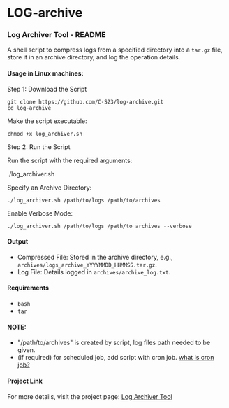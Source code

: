 # LOG-archive
### Log Archiver Tool - README

A shell script to compress logs from a specified directory into a `tar.gz` file, store it in an archive directory, and log the operation details.

#### Usage in Linux machines:
Step 1: Download the Script

    git clone https://github.com/C-S23/log-archive.git
    cd log-archive

Make the script executable:

    chmod +x log_archiver.sh

Step 2: Run the Script

Run the script with the required arguments:

./log_archiver.sh <log-directory>

Specify an Archive Directory:

    ./log_archiver.sh /path/to/logs /path/to/archives

Enable Verbose Mode:

    ./log_archiver.sh /path/to/logs /path/to archives --verbose  

#### Output
- Compressed File: Stored in the archive directory, e.g., `archives/logs_archive_YYYYMMDD_HHMMSS.tar.gz`.
- Log File: Details logged in `archives/archive_log.txt`.

#### Requirements
- `bash`
- `tar`
  
#### NOTE:
- "/path/to/archives" is created by script, log files path needed to be given.
- (if required) for scheduled job, add script with cron job. [what is cron job?](https://phoenixnap.com/kb/set-up-cron-job-linux)

#### Project Link
For more details, visit the project page: [Log Archiver Tool](https://roadmap.sh/projects/log-archive-tool)
